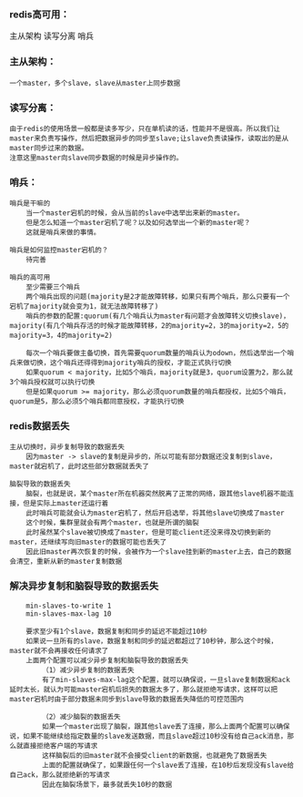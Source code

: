 ### redis高可用：
   主从架构
   读写分离
   哨兵

### 主从架构：
    一个master，多个slave，slave从master上同步数据

### 读写分离：
    由于redis的使用场景一般都是读多写少，只在单机读的话，性能并不是很高。所以我们让master来负责写操作，然后把数据异步的同步至slave;让slave负责读操作，读取出的是从master同步过来的数据。
    注意这里master向slave同步数据的时候是异步操作的。

### 哨兵：
    哨兵是干嘛的
        当一个master宕机的时候，会从当前的slave中选举出来新的master。
        但是怎么知道一个master宕机了呢？以及如何选举出一个新的master呢？
        这就是哨兵来做的事情。

    哨兵是如何监控master宕机的？
        待完善

    哨兵的高可用
        至少需要三个哨兵
        两个哨兵出现的问题(majority是2才能故障转移，如果只有两个哨兵，那么只要有一个宕机了majority就会变为1，就无法故障转移了)
        哨兵的参数的配置:quorum(有几个哨兵认为master有问题才会故障转义切换slave)，majority(有几个哨兵存活的时候才能故障转移，2的majority=2，3的majority=2，5的majority=3，4的majority=2) 
        
        每次一个哨兵要做主备切换，首先需要quorum数量的哨兵认为odown，然后选举出一个哨兵来做切换，这个哨兵还得得到majority哨兵的授权，才能正式执行切换
        如果quorum < majority，比如5个哨兵，majority就是3，quorum设置为2，那么就3个哨兵授权就可以执行切换
        但是如果quorum >= majority，那么必须quorum数量的哨兵都授权，比如5个哨兵，quorum是5，那么必须5个哨兵都同意授权，才能执行切换

### redis数据丢失
    主从切换时，异步复制导致的数据丢失
        因为master -> slave的复制是异步的，所以可能有部分数据还没复制到slave，master就宕机了，此时这些部分数据就丢失了

    脑裂导致的数据丢失
        脑裂，也就是说，某个master所在机器突然脱离了正常的网络，跟其他slave机器不能连接，但是实际上master还运行着
        此时哨兵可能就会认为master宕机了，然后开启选举，将其他slave切换成了master
        这个时候，集群里就会有两个master，也就是所谓的脑裂
        此时虽然某个slave被切换成了master，但是可能client还没来得及切换到新的master，还继续写向旧master的数据可能也丢失了
        因此旧master再次恢复的时候，会被作为一个slave挂到新的master上去，自己的数据会清空，重新从新的master复制数据

### 解决异步复制和脑裂导致的数据丢失
        min-slaves-to-write 1
        min-slaves-max-lag 10

        要求至少有1个slave，数据复制和同步的延迟不能超过10秒
        如果说一旦所有的slave，数据复制和同步的延迟都超过了10秒钟，那么这个时候，master就不会再接收任何请求了
        上面两个配置可以减少异步复制和脑裂导致的数据丢失
            （1）减少异步复制的数据丢失
            有了min-slaves-max-lag这个配置，就可以确保说，一旦slave复制数据和ack延时太长，就认为可能master宕机后损失的数据太多了，那么就拒绝写请求，这样可以把master宕机时由于部分数据未同步到slave导致的数据丢失降低的可控范围内

            （2）减少脑裂的数据丢失
            如果一个master出现了脑裂，跟其他slave丢了连接，那么上面两个配置可以确保说，如果不能继续给指定数量的slave发送数据，而且slave超过10秒没有给自己ack消息，那么就直接拒绝客户端的写请求
            这样脑裂后的旧master就不会接受client的新数据，也就避免了数据丢失
            上面的配置就确保了，如果跟任何一个slave丢了连接，在10秒后发现没有slave给自己ack，那么就拒绝新的写请求
            因此在脑裂场景下，最多就丢失10秒的数据
